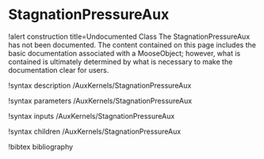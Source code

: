 <!-- MOOSE Documentation Stub: Remove this when content is added. -->

# StagnationPressureAux

!alert construction title=Undocumented Class
The StagnationPressureAux has not been documented. The content contained on this page
includes the basic documentation associated with a MooseObject; however, what is contained is
ultimately determined by what is necessary to make the documentation clear for users.

!syntax description /AuxKernels/StagnationPressureAux

!syntax parameters /AuxKernels/StagnationPressureAux

!syntax inputs /AuxKernels/StagnationPressureAux

!syntax children /AuxKernels/StagnationPressureAux

!bibtex bibliography
